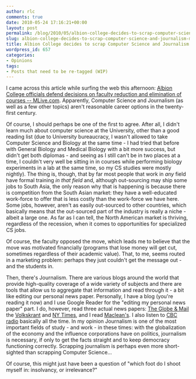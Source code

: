 ```yaml
---
author: rlc
comments: true
date: 2010-05-24 17:16:21+00:00
layout: post
permalink: /blog/2010/05/albion-college-decides-to-scrap-computer-science-and-journalism-majors/
slug: albion-college-decides-to-scrap-computer-science-and-journalism-majors
title: Albion College decides to scrap Computer Science and Journalism majors
wordpress_id: 657
categories:
- Opinions
tags:
- Posts that need to be re-tagged (WIP)
---
```


I came across this article while surfing the web this afternoon<!--more-->: [Albion College officials defend decisions on faculty reduction and elimination of courses -- MLive.com](http://www.mlive.com/news/jackson/index.ssf/2010/05/albion_college_officials_defen.html). Apparently, Computer Science and Journalism (as well as a few other topics) aren't reasonable career options in the twenty-first century.

Of course, I should perhaps be one of the first to agree. After all, I didn't learn much about computer science at the University, other than a good reading list (due to University bureaucracy, I wasn't allowed to take Computer Science and Biology at the same time - I had tried that before with General Biology and Medical Biology with a bit more success, but didn't get both diplomas - and seeing as I still can't be in two places at a time, I couldn't very well be sitting in in courses while performing biology experiments in a lab at the same time, so my CS studies were mostly nightly). The thing is, though, that by far most people that work in _any_ field have formal training _in that field_ and, although out-sourcing may ship some jobs to South Asia, the only reason why that is happening is because there is competition from the South Asian market: they have a well-educated work-force to offer that is less costly than the work-force we have here. Some jobs, however, aren't as easily out-sourced to other countries, which basically means that the out-sourced part of the industry is really a niche - albeit a large one. As far as I can tell, the North American market is thriving, regardless of the recession, when it comes to opportunities for specialized CS jobs.

Of course, the faculty opposed the move, which leads me to believe that the move was motivated financially (programs that lose money will get cut, sometimes regardless of their academic value). That, to me, seems routed in a marketing problem: perhaps they just couldn't get the message out - and the students in.

Then, there's Journalism. There are various blogs around the world that provide high-quality coverage of a wide variety of subjects and there are tools that allow us to aggregate that information and read through it - a bit like editing our personal news paper. Personally, I have a blog (you're reading it now) and I use Google Reader for the "editing my personal news paper" part. I do, however, read three actual news papers: [The Globe & Mail](http://www.theglobeandmail.com/) the [Volkskrant](http://www.volkskrant.nl/) and [NY Times](http://www.nytimes.com/), and I read [Maclean's](http://www2.macleans.ca/). I also listen to [CBC radio](http://www.cbcradio.ca) basically all the time. In my opinion Journalism is one of the most important fields of study - and work - in these times: with the globalization of the economy and the influence corporations have on politics, journalism is necessary, if only to get the facts straight and to keep democracy functioning correctly. Scrapping journalism is perhaps even more short-sighted than scrapping Computer Science...

Of course, this might just have been a question of "which foot do I shoot myself in: insolvancy, or irrelevance?"
